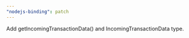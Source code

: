 ```yaml
---
"nodejs-binding": patch
---
```


Add getIncomingTransactionData() and IncomingTransactionData type.

